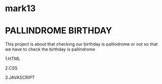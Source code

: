 # mark13

# PALLINDROME BIRTHDAY

This project is about that checking our birthday is pallindrome or not so that we have to check the birthday is pallindrome


1.HTML

2.CSS

3.JAVASCRIPT
